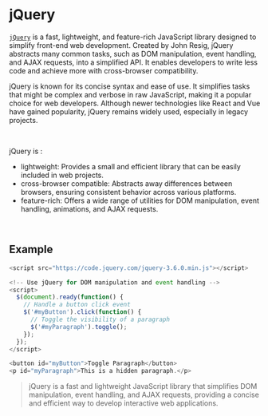 # jQuery

[`jQuery`](https://jquery.com/) is a fast, lightweight, and feature-rich JavaScript library designed to simplify front-end web development. Created by John Resig, jQuery abstracts many common tasks, such as DOM manipulation, event handling, and AJAX requests, into a simplified API. It enables developers to write less code and achieve more with cross-browser compatibility.
<br/>

jQuery is known for its concise syntax and ease of use. It simplifies tasks that might be complex and verbose in raw JavaScript, making it a popular choice for web developers. Although newer technologies like React and Vue have gained popularity, jQuery remains widely used, especially in legacy projects.

<br/>

jQuery is :

- lightweight: Provides a small and efficient library that can be easily included in web projects.
- cross-browser compatible: Abstracts away differences between browsers, ensuring consistent behavior across various platforms.
- feature-rich: Offers a wide range of utilities for DOM manipulation, event handling, animations, and AJAX requests.

<br/>

## Example

```ts
<script src="https://code.jquery.com/jquery-3.6.0.min.js"></script>

<!-- Use jQuery for DOM manipulation and event handling -->
<script>
  $(document).ready(function() {
    // Handle a button click event
    $('#myButton').click(function() {
      // Toggle the visibility of a paragraph
      $('#myParagraph').toggle();
    });
  });
</script>

<button id="myButton">Toggle Paragraph</button>
<p id="myParagraph">This is a hidden paragraph.</p>

```

> jQuery is a fast and lightweight JavaScript library that simplifies DOM manipulation, event handling, and AJAX requests, providing a concise and efficient way to develop interactive web applications.
